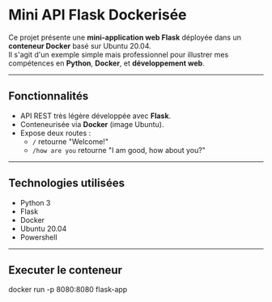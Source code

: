# Mini API Flask Dockerisée

Ce projet présente une **mini-application web Flask** déployée dans un **conteneur Docker** basé sur Ubuntu 20.04.  
Il s'agit d'un exemple simple mais professionnel pour illustrer mes compétences en **Python**, **Docker**, et **développement web**.

---

##  Fonctionnalités

- API REST très légère développée avec **Flask**.
- Conteneurisée via **Docker** (image Ubuntu).
- Expose deux routes :
  - `/` retourne "Welcome!"
  - `/how are you`  retourne "I am good, how about you?"

---

## Technologies utilisées

-  Python 3
- Flask
- Docker
- Ubuntu 20.04
- Powershell

---
## Executer le conteneur
docker run -p 8080:8080 flask-app
